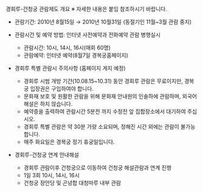 경회루-건청궁 관람제도 개요
※ 자세한 내용은 붙임 참조하시기 바랍니다.

- 관람기간: 2010년 8월15일 → 2010년 10월31일
  (동절기인 11월~3월 관람 중지)
- 관람시간 및 예약 방법: 인터넷 사전예약과 전화예약 관람 병행실시
  - 관람시간: 10시, 14시, 16시(매회 60명)
  - 관람예약: 인터넷 예약(8월7일 경복궁홈페이지)

- 경회루 특별 관람시 주의사항 (홈페이지 게지 예정)
  - 경회루 시범 개방 기간(10.08.15~10.31) 동안 경회루 관람은 무료이지만, 경복궁 입장권은 구입하여야 합니다.
  - 문화재 보호 및 원활한 관람을 위해 문화재 안내원의 인솔하에 관람하며, 외국어 해설은 하지 않습니다.
  - 예약증을 출력하여 관람시간 5분전 까지 수정전 앞 집합장소에서 대기하여 주십시오.
  - 경회루 특별 관람은 약 30분 가량 소요되며, 정해진 시간 외에는 관람이 불가능합니다.
  - 매주 화요일은 경복궁 정기 휴궁일입니다.

- 경회루-건청궁 연계 안내해설
  - 경회루 관람이후 건청궁으로 이동하여 건청궁 해설관람과 연계 진행
  - 1일 3회 10시, 14시, 16시
  - 건청궁 장안당 및 곤녕합 대청마루 내부 관람